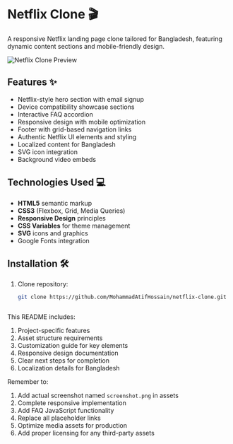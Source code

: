 # Netflix Clone 🎬

A responsive Netflix landing page clone tailored for Bangladesh, featuring dynamic content sections and mobile-friendly design.

![Netflix Clone Preview](assets/Images/Screenshot.png)

## Features ✨

- Netflix-style hero section with email signup
- Device compatibility showcase sections
- Interactive FAQ accordion
- Responsive design with mobile optimization
- Footer with grid-based navigation links
- Authentic Netflix UI elements and styling
- Localized content for Bangladesh
- SVG icon integration
- Background video embeds

## Technologies Used 💻

- **HTML5** semantic markup
- **CSS3** (Flexbox, Grid, Media Queries)
- **Responsive Design** principles
- **CSS Variables** for theme management
- **SVG** icons and graphics
- Google Fonts integration

## Installation 🛠️

1. Clone repository:
   ```bash
   git clone https://github.com/MohammadAtifHossain/netflix-clone.git



This README includes:
1. Project-specific features
2. Asset structure requirements
3. Customization guide for key elements
4. Responsive design documentation
5. Clear next steps for completion
6. Localization details for Bangladesh

Remember to:
1. Add actual screenshot named `screenshot.png` in assets
2. Complete responsive implementation
3. Add FAQ JavaScript functionality
4. Replace all placeholder links
5. Optimize media assets for production
6. Add proper licensing for any third-party assets
